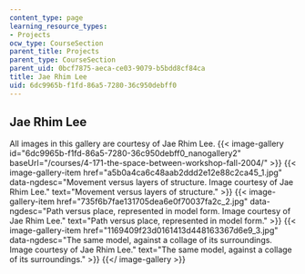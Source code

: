```yaml
---
content_type: page
learning_resource_types:
- Projects
ocw_type: CourseSection
parent_title: Projects
parent_type: CourseSection
parent_uid: 0bcf7875-aeca-ce03-9079-b5bdd8cf84ca
title: Jae Rhim Lee
uid: 6dc9965b-f1fd-86a5-7280-36c950debff0
---
```


Jae Rhim Lee
------------

All images in this gallery are courtesy of Jae Rhim Lee.
{{< image-gallery id="6dc9965b-f1fd-86a5-7280-36c950debff0_nanogallery2" baseUrl="/courses/4-171-the-space-between-workshop-fall-2004/" >}}
{{< image-gallery-item href="a5b0a4ca6c48aab2ddd2e12e88c2ca45_1.jpg" data-ngdesc="Movement versus layers of structure. Image courtesy of Jae Rhim Lee." text="Movement versus layers of structure." >}}
{{< image-gallery-item href="735f6b7fae131705dea6e0f70037fa2c_2.jpg" data-ngdesc="Path versus place, represented in model form. Image courtesy of Jae Rhim Lee." text="Path versus place, represented in model form." >}}
{{< image-gallery-item href="1169409f23d0161413d448163367d6e9_3.jpg" data-ngdesc="The same model, against a collage of its surroundings. Image courtesy of Jae Rhim Lee." text="The same model, against a collage of its surroundings." >}}
{{</ image-gallery >}}